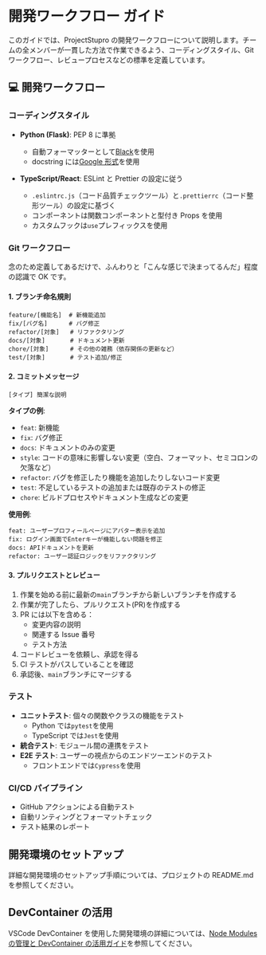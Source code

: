 # 開発ワークフロー ガイド

このガイドでは、ProjectStupro の開発ワークフローについて説明します。チームの全メンバーが一貫した方法で作業できるよう、コーディングスタイル、Git ワークフロー、レビュープロセスなどの標準を定義しています。

## 💻 開発ワークフロー

### コーディングスタイル

- **Python (Flask)**: PEP 8 に準拠

    - 自動フォーマッターとして[Black](https://black.readthedocs.io/en/stable/)を使用
    - docstring には[Google 形式](https://google.github.io/styleguide/pyguide.html#38-comments-and-docstrings)を使用

- **TypeScript/React**: ESLint と Prettier の設定に従う
    - `.eslintrc.js`（コード品質チェックツール）と`.prettierrc`（コード整形ツール）の設定に基づく
    - コンポーネントは関数コンポーネントと型付き Props を使用
    - カスタムフックは`use`プレフィックスを使用

### Git ワークフロー

念のため定義してあるだけで、ふんわりと「こんな感じで決まってるんだ」程度の認識で OK です。

#### 1. **ブランチ命名規則**

```
feature/[機能名]  # 新機能追加
fix/[バグ名]      # バグ修正
refactor/[対象]   # リファクタリング
docs/[対象]       # ドキュメント更新
chore/[対象]      # その他の雑務（依存関係の更新など）
test/[対象]       # テスト追加/修正
```

#### 2. **コミットメッセージ**

```
[タイプ] 簡潔な説明
```

**タイプの例**:

- `feat`: 新機能
- `fix`: バグ修正
- `docs`: ドキュメントのみの変更
- `style`: コードの意味に影響しない変更（空白、フォーマット、セミコロンの欠落など）
- `refactor`: バグを修正したり機能を追加したりしないコード変更
- `test`: 不足しているテストの追加または既存のテストの修正
- `chore`: ビルドプロセスやドキュメント生成などの変更

**使用例**:

```
feat: ユーザープロフィールページにアバター表示を追加
fix: ログイン画面でEnterキーが機能しない問題を修正
docs: APIドキュメントを更新
refactor: ユーザー認証ロジックをリファクタリング
```

#### 3. **プルリクエストとレビュー**

1. 作業を始める前に最新の`main`ブランチから新しいブランチを作成する
2. 作業が完了したら、プルリクエスト(PR)を作成する
3. PR には以下を含める：
    - 変更内容の説明
    - 関連する Issue 番号
    - テスト方法
4. コードレビューを依頼し、承認を得る
5. CI テストがパスしていることを確認
6. 承認後、`main`ブランチにマージする

### テスト

- **ユニットテスト**: 個々の関数やクラスの機能をテスト
    - Python では`pytest`を使用
    - TypeScript では`Jest`を使用
- **統合テスト**: モジュール間の連携をテスト
- **E2E テスト**: ユーザーの視点からのエンドツーエンドのテスト
    - フロントエンドでは`Cypress`を使用

### CI/CD パイプライン

- GitHub アクションによる自動テスト
- 自動リンティングとフォーマットチェック
- テスト結果のレポート

## 開発環境のセットアップ

詳細な開発環境のセットアップ手順については、プロジェクトの README.md を参照してください。

## DevContainer の活用

VSCode DevContainer を使用した開発環境の詳細については、[Node Modules の管理と DevContainer の活用ガイド](20250519_node_modules_management_and_dev_container.md)を参照してください。
